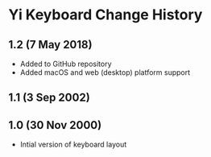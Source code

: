 Yi Keyboard Change History
=======================

1.2 (7 May 2018)
-----------------
* Added to GitHub repository
* Added macOS and web (desktop) platform support

1.1 (3 Sep 2002)
-----------------

1.0 (30 Nov 2000)
-----------------
* Intial version of keyboard layout
